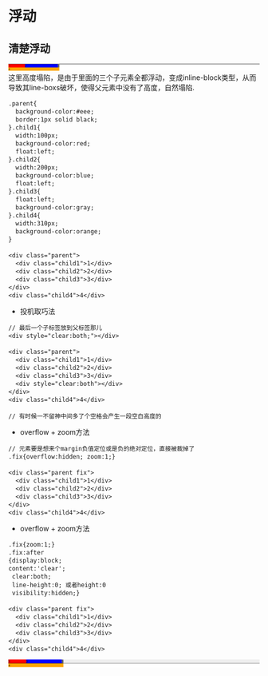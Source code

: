 # 浮动

## 清楚浮动

![字符法对话框](/assets/CSS/浮动/浮动1.png)
这里高度塌陷，是由于里面的三个子元素全都浮动，变成inline-block类型，从而导致其line-boxs破坏，使得父元素中没有了高度，自然塌陷.

```
.parent{
  background-color:#eee;
  border:1px solid black;
}.child1{
  width:100px;
  background-color:red;
  float:left;
}.child2{
  width:200px;
  background-color:blue;
  float:left;
}.child3{
  float:left;
  background-color:gray;  
}.child4{
  width:310px;
  background-color:orange;
}

<div class="parent">
  <div class="child1">1</div>
  <div class="child2">2</div>
  <div class="child3">3</div>
</div>
<div class="child4">4</div>
```

* 投机取巧法

```
// 最后一个子标签放到父标签那儿
<div style="clear:both;"></div>

<div class="parent">
  <div class="child1">1</div>
  <div class="child2">2</div>
  <div class="child3">3</div>
  <div style="clear:both"></div>
</div>
<div class="child4">4</div>

// 有时候一不留神中间多了个空格会产生一段空白高度的
```


* overflow + zoom方法

```
// 元素要是想来个margin负值定位或是负的绝对定位，直接被裁掉了
.fix{overflow:hidden; zoom:1;}

<div class="parent fix">
  <div class="child1">1</div>
  <div class="child2">2</div>
  <div class="child3">3</div>
</div>
<div class="child4">4</div>
```

* overflow + zoom方法

```
.fix{zoom:1;}
.fix:after
{display:block; 
content:'clear';
 clear:both; 
 line-height:0; 或者height:0
 visibility:hidden;}

<div class="parent fix">
  <div class="child1">1</div>
  <div class="child2">2</div>
  <div class="child3">3</div>
</div>
<div class="child4">4</div>
```
![字符法对话框](/assets/CSS/浮动/浮动2.png)



